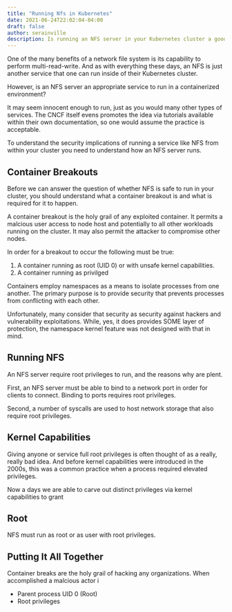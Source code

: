 ```yaml
---
title: "Running Nfs in Kubernetes"
date: 2021-06-24T22:02:04-04:00
draft: false
author: serainville
description: Is running an NFS server in your Kubernetes cluster a good idea or is it a gateway for hackers
---
```


One of the many benefits of a network file system is its capability to perform multi-read-write. And as with everything these days, an NFS is just another service that one can run inside of their Kubernetes cluster.

However, is an NFS server an appropriate service to run in a containerized environment?

It may seem innocent enough to run, just as you would many other types of services. The CNCF itself evens promotes the idea via tutorials available within their own documentation, so one would assume the practice is acceptable.

To understand the security implications of running a service like NFS from within your cluster you need to understand how an NFS server runs.

## Container Breakouts
Before we can answer the question of whether NFS is safe to run in your cluster, you should understand what a container breakout is and what is required for it to happen.

A container breakout is the holy grail of any exploited container. It permits a malcious user access to node host and potentially to all other workloads running on the cluster. It may also permit the attacker to compromise other nodes.

In order for a breakout to occur the following must be true:
1. A container running as root (UID 0) or with unsafe kernel capabilities.
2. A container running as privilged

Containers employ namespaces as a means to isolate processes from one another. The primary purpose is to provide security that prevents processes from conflicting with each other.

Unfortunately, many consider that security as security against hackers and vulnerability exploitations. While, yes, it does provides SOME layer of protection, the namespace kernel feature was not designed with that in mind.



## Running NFS
An NFS server require root privileges to run, and the reasons why are plent.

First, an NFS server must be able to bind to a network port in order for clients to connect. Binding to ports requires root privileges.

Second, a number of syscalls are used to host network storage that also require root privileges.

## Kernel Capabilities
Giving anyone or service full root privileges is often thought of as a really, really bad idea. And before kernel capabilities were introduced in the 2000s, this was a common practice when a process required elevated privileges.

Now a days we are able to carve out distinct privileges via kernel capabilities to grant

## Root
NFS must run as root or as user with root privileges. 

## Putting It All Together
Container breaks are the holy grail of hacking any organizations. When accomplished a malcious actor i

* Parent process UID 0 (Root)
* Root privileges


